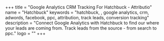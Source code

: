 +++
title = "Google Analytics CRM Tracking For Hatchbuck - Attributio"
name = "Hatchbuck"
keywords = "hatchbuck, , google analytics, crm, adwords, facebook, ppc, attribution, track leads, conversion tracking"
description = "Connect Google Analytics with Hatchbuck to find our where your leads are coming from. Track leads from the source - from search to ppc."
logo = ""
+++
